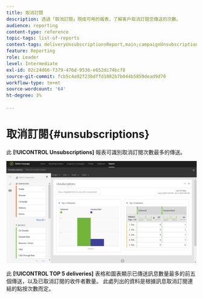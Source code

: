 ```yaml
---
title: 取消訂閱
description: 透過「取消訂閱」現成可用的報表，了解客戶取消訂閱您傳送的次數。
audience: reporting
content-type: reference
topic-tags: list-of-reports
context-tags: deliveryUnsubscriptionsReport,main;campaignUnsubscriptionsReport,main;programUnsubscriptionsReport,main
feature: Reporting
role: Leader
level: Intermediate
exl-id: 02c24d66-f379-476d-9536-e652dc74bcf8
source-git-commit: fcb5c4a92f23bdffd1082b7b044b5859dead9d70
workflow-type: tm+mt
source-wordcount: '64'
ht-degree: 3%

---
```


# 取消訂閱{#unsubscriptions}

此 **[!UICONTROL Unsubscriptions]** 報表可識別取消訂閱次數最多的傳送。

![](assets/delivery_reports_unsub.png)

此 **[!UICONTROL TOP 5 deliveries]** 表格和圖表顯示已傳送訊息數量最多的前五個傳送，以及已取消訂閱的收件者數量。 此處列出的資料是根據訊息取消訂閱連結的點按次數而定。
